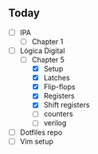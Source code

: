 ## Today
- [ ] IPA
	- [ ] Chapter 1
- [ ] Lógica Digital
	- [ ] Chapter 5
		- [x] Setup
		- [x] Latches
		- [x] Flip-flops
		- [x] Registers
		- [x] Shift registers
		- [ ] counters
		- [ ] verilog	
- [ ] Dotfiles repo
- [ ] Vim setup